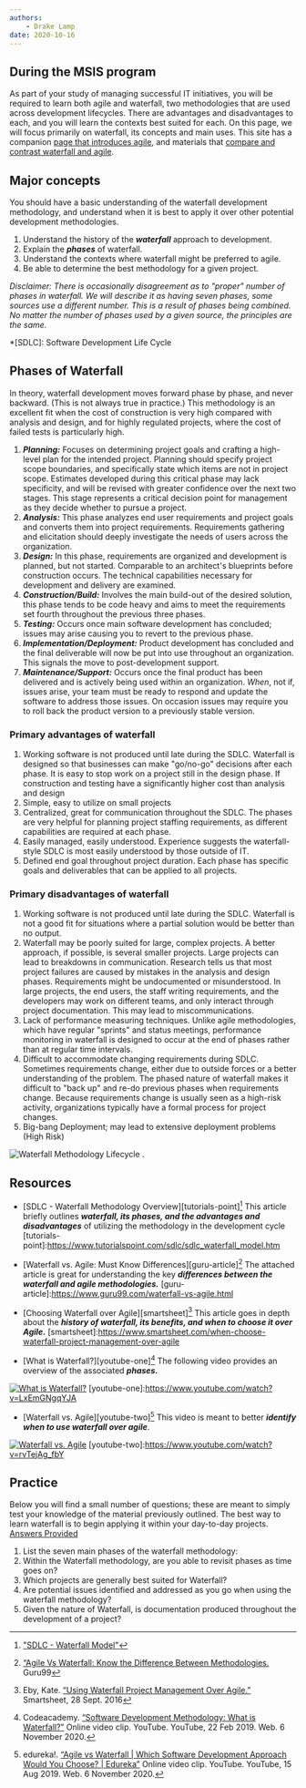 ```yaml
---
authors:
    - Drake Lamp
date: 2020-10-16
---
```


## During the MSIS program

As part of your study of managing successful IT initiatives, you will be required to learn both agile and waterfall, two methodologies that are used across development lifecycles. There are advantages and disadvantages to each, and you will learn the contexts best suited for each. On this page, we will focus primarily on waterfall, its concepts and main uses. This site has a companion [page that introduces agile](agile), and materials that [compare and contrast waterfall and agile](agile_waterfall).

## Major concepts

You should have a basic understanding of the waterfall development methodology, and understand when it is best to apply it over other potential development methodologies.

1. Understand the history of the _**waterfall**_ approach to development.
2. Explain the _**phases**_ of waterfall.
3. Understand the contexts where waterfall might be preferred to agile.
4. Be able to determine the best methodology for a given project.

_Disclaimer: There is occasionally disagreement as to "proper" number of phases in waterfall. We will describe it as having seven phases, some sources use a different number. This is a result of phases being combined. No matter the number of phases used by a given source, the principles are the same._

*[SDLC]: Software Development Life Cycle

## Phases of Waterfall

In theory, waterfall development moves forward phase by phase, and never backward. (This is not always true in practice.)  This methodology is an excellent fit when the cost of construction is very high compared with analysis and design, and for highly regulated projects, where the cost of failed tests is particularly high.

1. _**Planning:**_ Focuses on determining project goals and crafting a high-level plan for the intended project. Planning should specify project scope boundaries, and specifically state which items are not in project scope. Estimates developed during this critical phase may lack specificity, and will be revised with greater confidence over the next two stages. This stage represents a critical decision point for management as they decide whether to pursue a project.
2. _**Analysis:**_ This phase analyzes end user requirements and project goals and converts them into project requirements. Requirements gathering and elicitation should deeply investigate the needs of users across the organization.
3. _**Design:**_ In this phase, requirements are organized and development is planned, but not started. Comparable to an architect's blueprints before construction occurs. The technical capabilities necessary for development and delivery are examined.
4. _**Construction/Build:**_ Involves the main build-out of the desired solution, this phase tends to be code heavy and aims to meet the requirements set fourth throughout the previous three phases.  
5. _**Testing:**_ Occurs once  main software development has concluded; issues may arise causing you to revert to the previous phase.
6. _**Implementation/Deployment:**_ Product development has concluded and the final deliverable will now be put into use throughout an organization. This signals the move to post-development support.
7. _**Maintenance/Support:**_ Occurs once the final product has been delivered and is actively being used within an organization. _When_, not if, issues arise, your team must be ready to respond and update the software to address those issues. On occasion issues may require you to roll back the product version to a previously stable version.

### Primary advantages of waterfall

1. Working software is not produced until late during the SDLC. Waterfall is designed so that businesses can make "go/no-go" decisions after each phase. It is easy to stop work on a project still in the design phase. If construction and testing have a significantly higher cost than analysis and design
1. Simple, easy to utilize on small projects
2. Centralized, great for communication throughout the SDLC. The phases are very helpful for planning project staffing requirements, as different capabilities are required at each phase.
3. Easily managed, easily understood. Experience suggests the waterfall-style SDLC is most easily understood by those outside of IT.
4. Defined end goal throughout project duration. Each phase has specific goals and deliverables that can be applied to all projects.

### Primary disadvantages of waterfall

1. Working software is not produced until late during the SDLC. Waterfall is not a good fit for situations where a partial solution would be better than no output.
2. Waterfall may be poorly suited for large, complex projects. A better approach, if possible, is several smaller projects. Large projects can lead to breakdowns in communication. Research tells us that most project failures are caused by mistakes in the analysis and design phases. Requirements might be undocumented or misunderstood. In large projects, the end users, the staff writing requirements, and the developers may work on different teams, and only interact through project documentation. This may lead to miscommunications.
3. Lack of performance measuring techniques. Unlike agile methodologies, which have regular "sprints" and status meetings, performance monitoring in waterfall is designed to occur at the end of phases rather than at regular time intervals.
4. Difficult to accommodate changing requirements during SDLC. Sometimes requirements change, either due to outside forces or a better understanding of the problem. The phased nature of waterfall makes it difficult to "back up" and re-do previous phases when requirements change. Because requirements change is usually seen as a high-risk activity, organizations typically have a formal process for project changes.
5. Big-bang Deployment; may lead to extensive deployment problems (High Risk)

![Waterfall Methodology Lifecycle](/images/waterfall_lifecycle.png "Phases of Waterfall development") .

## Resources

*  [SDLC - Waterfall Methodology Overview][tutorials-point][^citation-one] This article briefly outlines _**waterfall, its phases, and the advantages and disadvantages**_ of utilizing the methodology in the development cycle
[tutorials-point]:https://www.tutorialspoint.com/sdlc/sdlc_waterfall_model.htm
[^citation-one]: ["SDLC - Waterfall Model"](https://www.tutorialspoint.com/sdlc/sdlc_waterfall_model.htm)

*  [Waterfall vs. Agile: Must Know Differences][guru-article][^citation-two] The attached article is great for understanding the key _**differences between the waterfall and agile methodologies.**_
[guru-article]:https://www.guru99.com/waterfall-vs-agile.html
[^citation-two]:[“Agile Vs Waterfall: Know the Difference Between Methodologies.](https:/8/www.guru99.com/waterfall-vs-agile.html) Guru99

*  [Choosing Waterfall over Agile][smartsheet][^citation-three] This article goes in depth about the _**history of waterfall, its benefits, and when to choose it over Agile.**_
[smartsheet]:https://www.smartsheet.com/when-choose-waterfall-project-management-over-agile
[^citation-three]: Eby, Kate. [“Using Waterfall Project Management Over Agile.”](https://www.smartsheet.com/when-choose-waterfall-project-management-over-agile) Smartsheet, 28 Sept. 2016

*  [What is Waterfall?][youtube-one][^citation-four] The following video provides an overview of the associated _**phases.**_

[![What is Waterfall?](https://img.youtube.com/vi/LxEmGNgqYJA/0.jpg)](https://www.youtube.com/watch?v=LxEmGNgqYJA)
[youtube-one]:https://www.youtube.com/watch?v=LxEmGNgqYJA
[^citation-four]: Codeacademy. [“Software Development Methodology: What is Waterfall?”](https://www.youtube.com/watch?v=LxEmGNgqYJA) Online video clip. YouTube. YouTube, 22 Feb 2019. Web. 6 November 2020.

*  [Waterfall vs. Agile][youtube-two][^citation-five] This video is meant to better _**identify when to use waterfall over agile**_.

[![Waterfall vs. Agile](https://img.youtube.com/vi/rvTejAg_fbY/0.jpg)](https://www.youtube.com/watch?v=rvTejAg_fbY)
[youtube-two]:https://www.youtube.com/watch?v=rvTejAg_fbY
[^citation-five]: edureka!. [“Agile vs Waterfall | Which Software Development Approach Would You Choose? | Edureka”](https://www.youtube.com/watch?v=rvTejAg_fbY) Online video clip. YouTube. YouTube, 15 Aug 2019. Web. 6 November 2020.

## Practice

Below you will find a small number of questions; these are meant to simply test your knowledge of the material previously outlined. The best way to learn waterfall is to begin applying it within your day-to-day projects. [Answers Provided][wf-practice]

1. List  the seven main phases of the waterfall methodology:
2. Within the Waterfall methodology, are you able to revisit phases as time goes on?
3. Which projects are generally best suited for Waterfall?
4. Are potential issues identified and addressed as you go when using the waterfall methodology?
5. Given the nature of Waterfall, is documentation produced throughout the development of a project?


[wf-practice]:/images/wf-practice.pdf
